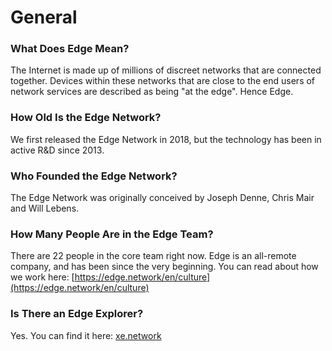 # General

### What Does Edge Mean?

The Internet is made up of millions of discreet networks that are connected together. Devices within these networks that are close to the end users of network services are described as being "at the edge". Hence Edge.

### How Old Is the Edge Network?

We first released the Edge Network in 2018, but the technology has been in active R&D since 2013.

### Who Founded the Edge Network?

The Edge Network was originally conceived by Joseph Denne, Chris Mair and Will Lebens.

### How Many People Are in the Edge Team?

There are 22 people in the core team right now. Edge is an all-remote company, and has been since the very beginning. You can read about how we work here: [https://edge.network/en/culture](https://edge.network/en/culture)

### Is There an Edge Explorer?

Yes. You can find it here: [xe.network](https://xe.network)


